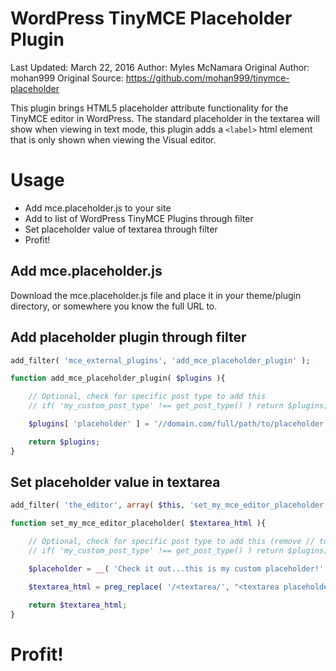 WordPress TinyMCE Placeholder Plugin
====================================

Last Updated: March 22, 2016
Author: Myles McNamara
Original Author: mohan999
Original Source: https://github.com/mohan999/tinymce-placeholder

This plugin brings HTML5 placeholder attribute functionality for the TinyMCE editor in WordPress.  The standard placeholder in the textarea will show when viewing in text mode, this plugin adds a `<label>` html element that is only shown when viewing the Visual editor.

# Usage

 - Add mce.placeholder.js to your site
 - Add to list of WordPress TinyMCE Plugins through filter
 - Set placeholder value of textarea through filter
 - Profit!

## Add mce.placeholder.js
Download the mce.placeholder.js file and place it in your theme/plugin directory, or somewhere you know the full URL to.

## Add placeholder plugin through filter


```php
add_filter( 'mce_external_plugins', 'add_mce_placeholder_plugin' );

function add_mce_placeholder_plugin( $plugins ){

	// Optional, check for specific post type to add this
	// if( 'my_custom_post_type' !== get_post_type() ) return $plugins;

	$plugins[ 'placeholder' ] = '//domain.com/full/path/to/placeholder.js';

	return $plugins;
}
```

## Set placeholder value in textarea


```php
add_filter( 'the_editor', array( $this, 'set_my_mce_editor_placeholder' ) );

function set_my_mce_editor_placeholder( $textarea_html ){

	// Optional, check for specific post type to add this (remove // to uncomment and use)
	// if( 'my_custom_post_type' !== get_post_type() ) return $plugins;

	$placeholder = __( 'Check it out...this is my custom placeholder!' );

	$textarea_html = preg_replace( '/<textarea/', "<textarea placeholder=\"{$placeholder}\"", $textarea_html );

	return $textarea_html;
}
```

# Profit!
